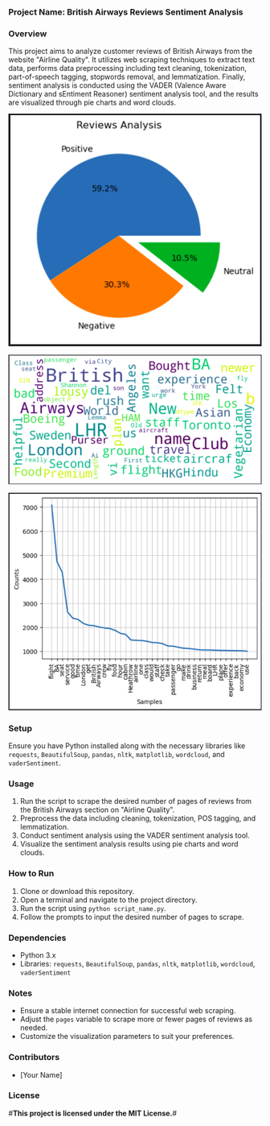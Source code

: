 ### **Project Name: British Airways Reviews Sentiment Analysis**

### **Overview**
This project aims to analyze customer reviews of British Airways from the website "Airline Quality". It utilizes web scraping techniques to extract text data, performs data preprocessing including text cleaning, tokenization, part-of-speech tagging, stopwords removal, and lemmatization. Finally, sentiment analysis is conducted using the VADER (Valence Aware Dictionary and sEntiment Reasoner) sentiment analysis tool, and the results are visualized through pie charts and word clouds.

![](ReviewsAnalysis.png)

![](wordcloud.png)

![](samples3.png)

### **Setup**
Ensure you have Python installed along with the necessary libraries like `requests`, `BeautifulSoup`, `pandas`, `nltk`, `matplotlib`, `wordcloud`, and `vaderSentiment`.

### **Usage**
1. Run the script to scrape the desired number of pages of reviews from the British Airways section on "Airline Quality".
2. Preprocess the data including cleaning, tokenization, POS tagging, and lemmatization.
3. Conduct sentiment analysis using the VADER sentiment analysis tool.
4. Visualize the sentiment analysis results using pie charts and word clouds.

### **How to Run**
1. Clone or download this repository.
2. Open a terminal and navigate to the project directory.
3. Run the script using `python script_name.py`.
4. Follow the prompts to input the desired number of pages to scrape.

### **Dependencies**
- Python 3.x
- Libraries: `requests`, `BeautifulSoup`, `pandas`, `nltk`, `matplotlib`, `wordcloud`, `vaderSentiment`

### **Notes**
- Ensure a stable internet connection for successful web scraping.
- Adjust the `pages` variable to scrape more or fewer pages of reviews as needed.
- Customize the visualization parameters to suit your preferences.

### **Contributors**
- [Your Name]

### **License**
#**This project is licensed under the MIT License.**#
